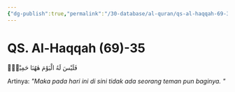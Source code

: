 ```yaml
---
{"dg-publish":true,"permalink":"/30-database/al-quran/qs-al-haqqah-69-35/"}
---
```



# QS. Al-Haqqah (69)-35
فَلَيْسَ لَهُ الْيَوْمَ هٰهُنَا حَمِيْمٌۙ

Artinya: *"Maka pada hari ini di sini tidak ada seorang teman pun baginya. "*
